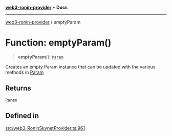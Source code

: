 [**web3-ronin-provider**](../README.md) • **Docs**

***

[web3-ronin-provider](../globals.md) / emptyParam

# Function: emptyParam()

> **emptyParam**(): [`Param`](../classes/Param.md)

Creates an empty Param instance that can be updated with the various methods in [Param](../classes/Param.md)

## Returns

[`Param`](../classes/Param.md)

## Defined in

[src/web3-RoninSkynetProvider.ts:961](https://github.com/chuacw/web3-ronin-provider/blob/a0101c455e71e221c1f508afff12749e77bf1fd8/src/web3-RoninSkynetProvider.ts#L961)
